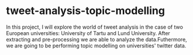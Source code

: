 # tweet-analysis-topic-modelling
In this project, I will explore the world of tweet analysis in the case of two European universities: University of Tartu and Lund University. After extracting and pre-processing we are able to analyze the data.Futhermore, we are going to be performing topic modelling on universities' twitter data.
